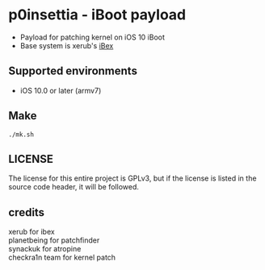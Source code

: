 # p0insettia - iBoot payload
- Payload for patching kernel on iOS 10 iBoot  
- Base system is xerub's [iBex](https://github.com/xerub/ibex)

## Supported environments  
- iOS 10.0 or later (armv7)  

## Make 
```
./mk.sh
```

## LICENSE
The license for this entire project is GPLv3, but if the license is listed in the source code header, it will be followed.  

## credits  
xerub for ibex  
planetbeing for patchfinder  
synackuk for atropine  
checkra1n team for kernel patch 
